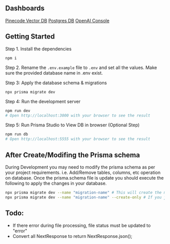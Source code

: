 ## Dashboards

[Pinecode Vector DB](https://app.pinecone.io/)
[Postgres DB](https://console.neon.tech)
[OpenAI Console](https://platform.openai.com/usage)

## Getting Started

Step 1. Install the dependencies

```
npm i
```

Step 2. Rename the `.env.example` file to `.env` and set all the values. Make sure the provided database name in .env exist.

Step 3: Apply the database schema & migrations

```
npx prisma migrate dev
```

Step 4: Run the development server

```bash
npm run dev
# Open http://localhost:3000 with your browser to see the result
```

Step 5: Run Prisma Studio to View DB in browser (Optional Step)

```bash
npm run db
# Open http://localhost:5555 with your browser to see the result
```

## After Create/Modifing the Prisma schema

During Development you may need to modify the prisma schema as per your project requirements. i.e. Add/Remove tables, columns, etc operation on database.
Once the prisma.schema file is update you should execute the following to apply the changes in your database.

```bash
npx prisma migrate dev --name "migration-name" # This will create the migration .sql and apply it on database.
npx prisma migrate dev --name "migration-name" --create-only # If you just want to create the migartion .sql file
```

## Todo:

- If there error during file processing, file status must be updated to "error"
- Convert all NextResponse to return NextResponse.json();

